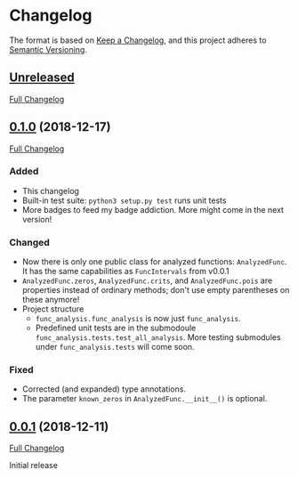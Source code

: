 # Changelog

The format is based on
[Keep a Changelog](https://keepachangelog.com/en/1.0.0/),
and this project adheres to
[Semantic Versioning](https://semver.org/spec/v2.0.0.html).

## [Unreleased]

[Full Changelog](https://gitlab.com/Seirdy/func-analysis/compare/0.1.0...master)

## [0.1.0] (2018-12-17)

[Full Changelog](https://gitlab.com/Seirdy/func-analysis/compare/0.0.1...0.1.0)

### Added
- This changelog
- Built-in test suite: `python3 setup.py test` runs unit tests
- More badges to feed my badge addiction. More might come in the next version!

### Changed
- Now there is only one public class for analyzed functions: `AnalyzedFunc`.
It has the same capabilities as `FuncIntervals` from v0.0.1
- `AnalyzedFunc.zeros`, `AnalyzedFunc.crits`, and `AnalyzedFunc.pois` are
properties instead of ordinary methods; don't use empty parentheses on these
anymore!
- Project structure
	- `func_analysis.func_analysis` is now just `func_analysis`.
	- Predefined unit tests are in the submodoule
	 `func_analysis.tests.test_all_analysis`. More testing submodules under
	 `func_analysis.tests` will come soon.

### Fixed
- Corrected (and expanded) type annotations.
- The parameter `known_zeros` in `AnalyzedFunc.__init__()` is optional.

## [0.0.1] (2018-12-11)

[Full Changelog](https://gitlab.com/Seirdy/func-analysis/commits/0.0.1)

Initial release


[Unreleased]: https://gitlab.com/Seirdy/func-analysis/tree/master
[0.1.0]: https://gitlab.com/Seirdy/func-analysis/tree/0.1.0
[0.0.1]: https://gitlab.com/Seirdy/func-analysis/tree/0.0.1
